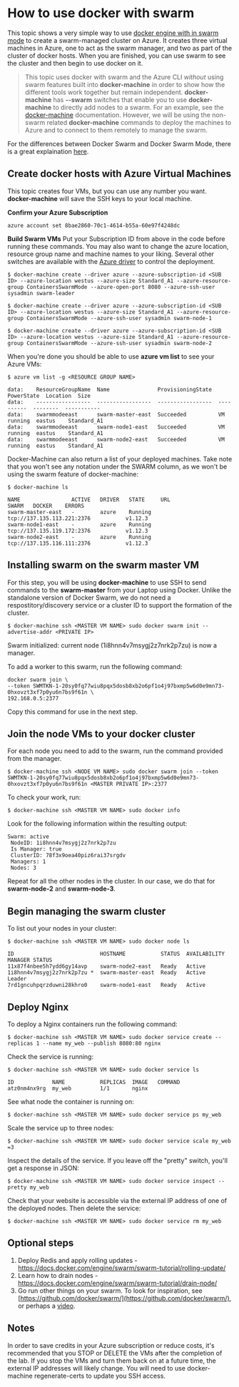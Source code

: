 # How to use docker with swarm
This topic shows a very simple way to use [docker engine with in swarm mode](https://docs.docker.com/engine/swarm/) to create a swarm-managed cluster on Azure. It creates three virtual machines in Azure, one to act as the swarm manager, and two as part of the cluster of docker hosts. When you are finished, you can use swarm to see the cluster and then begin to use docker on it. 

> This topic uses docker with swarm and the Azure CLI *without* using swarm features built into **docker-machine** in order to show how the different tools work together but remain independent. **docker-machine** has **--swarm** switches that enable you to use **docker-machine** to directly add nodes to a swarm. For an example, see the [docker-machine](https://github.com/docker/machine) documentation. However, we will be using the non-swarm related **docker-machine** commands to deploy the machines to Azure and to connect to them remotely to manage the swarm.

For the differences between Docker Swarm and Docker Swarm Mode, there is a great explaination [here](http://stackoverflow.com/questions/38474424/the-relation-between-docker-swarm-and-docker-swarmkit/38483429).

## Create docker hosts with Azure Virtual Machines

This topic creates four VMs, but you can use any number you want. **docker-machine** will save the SSH keys to your local machine.

**Confirm your Azure Subscription**

    azure account set 8bae2860-70c1-4614-b55a-60e97f4248dc

**Build Swarm VMs**
Put your Subscription ID from above in the code before running these commands.  You may also want to change the azure location, resource group name and machine names to your liking. Several other switches are available with the [Azure driver](https://docs.docker.com/machine/drivers/azure/) to control the deployment. 

    $ docker-machine create --driver azure --azure-subscription-id <SUB ID> --azure-location westus --azure-size Standard_A1 --azure-resource-group ContainersSwarmMode --azure-open-port 8080 --azure-ssh-user sysadmin swarm-leader

    $ docker-machine create --driver azure --azure-subscription-id <SUB ID> --azure-location westus --azure-size Standard_A1 --azure-resource-group ContainersSwarmMode --azure-ssh-user sysadmin swarm-node-1

    $ docker-machine create --driver azure --azure-subscription-id <SUB ID> --azure-location westus --azure-size Standard_A1 --azure-resource-group ContainersSwarmMode --azure-ssh-user sysadmin swarm-node-2

When you're done you should be able to use **azure vm list** to see your Azure VMs:

    $ azure vm list -g <RESOURCE GROUP NAME>

    data:    ResourceGroupName  Name               ProvisioningState  PowerState  Location  Size
    data:    -----------------  -----------------  -----------------  ----------  --------  -----------
    data:    swarmmodeeast      swarm-master-east  Succeeded          VM running  eastus    Standard_A1
    data:    swarmmodeeast      swarm-node1-east   Succeeded          VM running  eastus    Standard_A1
    data:    swarmmodeeast      swarm-node2-east   Succeeded          VM running  eastus    Standard_A1

Docker-Machine can also return a list of your deployed machines. Take note that you won't see any notation under the SWARM column, as we won't be using the swarm feature of docker-machine:

    $ docker-machine ls 

    NAME                ACTIVE   DRIVER   STATE     URL                          SWARM   DOCKER    ERRORS
    swarm-master-east   -        azure    Running   tcp://137.135.113.221:2376           v1.12.3
    swarm-node1-east    -        azure    Running   tcp://137.135.119.172:2376           v1.12.3
    swarm-node2-east    -        azure    Running   tcp://137.135.116.111:2376           v1.12.3

## Installing swarm on the swarm master VM

For this step, you will be using **docker-machine** to use SSH to send commands to the **swarm-master** from your Laptop using Docker. Unlike the standalone version of Docker Swarm, we do not need a respostitory/discovery service or a cluster ID to support the formation of the cluster.

    $ docker-machine ssh <MASTER VM NAME> sudo docker swarm init --advertise-addr <PRIVATE IP>

Swarm initialized: current node (1i8hnn4v7msygj2z7nrk2p7zu) is now a manager.

To add a worker to this swarm, run the following command:

    docker swarm join \
    --token SWMTKN-1-20sy0fq77wiu8pqx5dosb8xb2o6pf1o4j97bxmp5w6d0e9mn73-0hxovzt3xf7p0yu6n7bs9f61n \
    192.168.0.5:2377

Copy this command for use in the next step.

## Join the node VMs to your docker cluster

For each node you need to add to the swarm, run the command provided from the manager. 

    $ docker-machine ssh <NODE VM NAME> sudo docker swarm join --token SWMTKN-1-20sy0fq77wiu8pqx5dosb8xb2o6pf1o4j97bxmp5w6d0e9mn73-0hxovzt3xf7p0yu6n7bs9f61n <MASTER PRIVATE IP>:2377

To check your work, run:

    $ docker-machine ssh <MASTER VM NAME> sudo docker info

Look for the following information within the resulting output:

    Swarm: active
     NodeID: 1i8hnn4v7msygj2z7nrk2p7zu
     Is Manager: true
     ClusterID: 78f3x9oea40piz6rai37srgdv
     Managers: 1
     Nodes: 3

Repeat for all the other nodes in the cluster. In our case, we do that for **swarm-node-2** and **swarm-node-3**.

## Begin managing the swarm cluster

To list out your nodes in your cluster:

    $ docker-machine ssh <MASTER VM NAME> sudo docker node ls

    ID                           HOSTNAME           STATUS  AVAILABILITY  MANAGER STATUS
    11x87f4nbee5h7ydd6gy14avp    swarm-node2-east   Ready   Active
    1i8hnn4v7msygj2z7nrk2p7zu *  swarm-master-east  Ready   Active        Leader
    7rd1gncuhpqrzduwni28khro0    swarm-node1-east   Ready   Active

## Deploy Nginx ##
To deploy a Nginx containers run the following command:

    $ docker-machine ssh <MASTER VM NAME> sudo docker service create --replicas 1 --name my_web --publish 8080:80 nginx

Check the service is running:

    $ docker-machine ssh <MASTER VM NAME> sudo docker service ls

    ID            NAME           REPLICAS  IMAGE   COMMAND
    atz0nm4nx9rg  my_web         1/1       nginx

See what node the container is running on:

    $ docker-machine ssh <MASTER VM NAME> sudo docker service ps my_web

Scale the service up to three nodes:

    $ docker-machine ssh <MASTER VM NAME> sudo docker service scale my_web =3

Inspect the details of the service. If you leave off the "pretty" switch, you'll get a response in JSON:

    $ docker-machine ssh <MASTER VM NAME> sudo docker service inspect --pretty my_web

Check that your website is accessible via the external IP address of one of the deployed nodes. Then delete the service:

    $ docker-machine ssh <MASTER VM NAME> sudo docker service rm my_web

## Optional steps

1. Deploy Redis and apply rolling updates - https://docs.docker.com/engine/swarm/swarm-tutorial/rolling-update/
2. Learn how to drain nodes - https://docs.docker.com/engine/swarm/swarm-tutorial/drain-node/
3. Go run other things on your swarm. To look for inspiration, see [https://github.com/docker/swarm/](https://github.com/docker/swarm/), or perhaps a [video](https://www.youtube.com/watch?v=EC25ARhZ5bI).

## Notes

In order to save credits in your Azure subscription or reduce costs, it's recommended that you STOP or DELETE the VMs after the completion of the lab.  If you stop the VMs and turn them back on at a future time, the external IP addresses will likely change.  You will need to use docker-machine regenerate-certs to update you SSH access.

